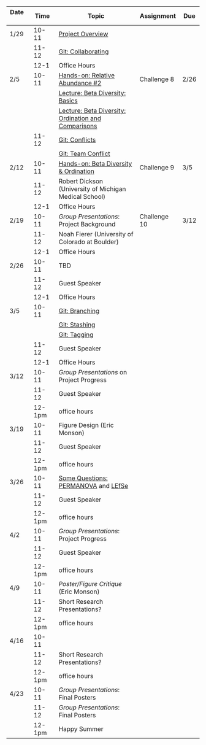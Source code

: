 | Date     | Time   | Topic                                                                                                          | Assignment   | Due  |
|----------|--------|----------------------------------------------------------------------------------------------------------------|--------------|------|
| 1/29     | 10-11  | [Project Overview](lectures/project_overview.md)                                                               |              |      |
|          | 11-12  | [Git: Collaborating](lessons/bootcamp/040_git_overview.md#collaborating)                                       |              |      |
|          | 12-1   | Office Hours                                                                                                   |              |      |
| 2/5      | 10-11  | [Hands-on: Relative Abundance \#2](lessons/relative_abundance.md#other-ways-to-prune-taxa)                     | Challenge 8  | 2/26 |
|          |        | [Lecture: Beta Diversity: Basics](lectures/statistical_analysis_2.pdf)                                         |              |      |
|          |        | [Lecture: Beta Diversity: Ordination and Comparisons](lectures/statistical_analysis_3.pdf)                     |              |      |
|          | 11-12  | [Git: Conflicts](lessons/git_lessons/git_conflicts.md)                                                         |              |      |
|          |        | [Git: Team Conflict](lessons/git_lessons/git_team_exercise.md)                                                 |              |      |
| 2/12     | 10-11  | [Hands-on: Beta Diversity & Ordination](lessons/ordination.md)                                                 | Challenge 9  | 3/5  |
|          | 11-12  | Robert Dickson (University of Michigan Medical School)                                                         |              |      |
|          | 12-1   | Office Hours                                                                                                   |              |      |
| 2/19     | 10-11  | *Group Presentations*: Project Background                                                                      | Challenge 10 | 3/12 |
|          | 11-12  | Noah Fierer (University of Colorado at Boulder)                                                                |              |      |
|          | 12-1   | Office Hours                                                                                                   |              |      |
| 2/26     | 10-11  | TBD                                                                                                            |              |      |
|          | 11-12  | Guest Speaker                                                                                                  |              |      |
|          | 12-1   | Office Hours                                                                                                   |              |      |
| 3/5      | 10-11  | [Git: Branching](https://git-scm.com/book/en/v2/Git-Branching-Basic-Branching-and-Merging)                     |              |      |
|          |        | [Git: Stashing](https://git-scm.com/book/en/v2/Git-Tools-Stashing-and-Cleaning)                                |              |      |
|          |        | [Git: Tagging](https://git-scm.com/book/en/v2/Git-Basics-Tagging)                                              |              |      |
|          | 11-12  | Guest Speaker                                                                                                  |              |      |
|          | 12-1   | Office Hours                                                                                                   |              |      |
| 3/12     | 10-11  | *Group Presentations* on Project Progress                                                                      |              |      |
|          | 11-12  | Guest Speaker                                                                                                  |              |      |
|          | 12-1pm | office hours                                                                                                   |              |      |
| 3/19     | 10-11  | Figure Design (Eric Monson)                                                                                    |              |      |
|          | 11-12  | Guest Speaker                                                                                                  |              |      |
|          | 12-1pm | office hours                                                                                                   |              |      |
| 3/26     | 10-11  | [Some Questions:](lectures/some_questions.pdf) [PERMANOVA](lessons/permanova.md) and [LEfSe](lessons/lefse.md) |              |      |
|          | 11-12  | Guest Speaker                                                                                                  |              |      |
|          | 12-1pm | office hours                                                                                                   |              |      |
| 4/2      | 10-11  | *Group Presentations*: Project Progress                                                                        |              |      |
|          | 11-12  | Guest Speaker                                                                                                  |              |      |
|          | 12-1pm | office hours                                                                                                   |              |      |
| 4/9      | 10-11  | *Poster/Figure Critique* (Eric Monson)                                                                         |              |      |
|          | 11-12  | Short Research Presentations?                                                                                  |              |      |
|          | 12-1pm | office hours                                                                                                   |              |      |
| 4/16     | 10-11  |                                                                                                                |              |      |
|          | 11-12  | Short Research Presentations?                                                                                  |              |      |
|          | 12-1pm | office hours                                                                                                   |              |      |
| 4/23     | 10-11  | *Group Presentations*: Final Posters                                                                           |              |      |
|          | 11-12  | *Group Presentations*: Final Posters                                                                           |              |      |
|          | 12-1pm | Happy Summer                                                                                                   |              |      |
